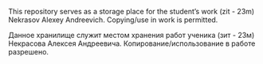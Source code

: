 This repository serves as a storage place for the student’s work (zit - 23m) Nekrasov Alexey Andreevich. Copying/use in work is permitted.

Данное хранилище служит местом хранения работ ученика (зит - 23м) Некрасова Алексея Андреевича. Копирование/использование в работе разрешено.
